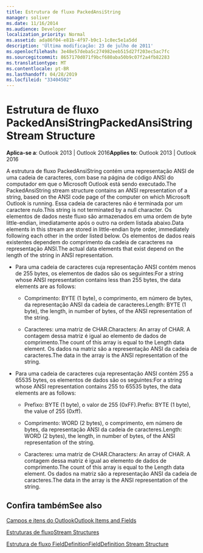 ```yaml
---
title: Estrutura de fluxo PackedAnsiString
manager: soliver
ms.date: 11/16/2014
ms.audience: Developer
localization_priority: Normal
ms.assetid: ada86f04-e81b-4f97-b9c1-1c8ec5e1a5dd
description: 'Última modificação: 23 de julho de 2011'
ms.openlocfilehash: 3e48e57deba5c274982eeb515d27f203ec5ac7fc
ms.sourcegitcommit: 8657170d071f9bcf680aba50b9c07f2a4fb82283
ms.translationtype: MT
ms.contentlocale: pt-BR
ms.lasthandoff: 04/28/2019
ms.locfileid: "33404502"
---
```

# <a name="packedansistring-stream-structure"></a><span data-ttu-id="ae5e5-103">Estrutura de fluxo PackedAnsiString</span><span class="sxs-lookup"><span data-stu-id="ae5e5-103">PackedAnsiString Stream Structure</span></span>

  
  
<span data-ttu-id="ae5e5-104">**Aplica-se a**: Outlook 2013 | Outlook 2016</span><span class="sxs-lookup"><span data-stu-id="ae5e5-104">**Applies to**: Outlook 2013 | Outlook 2016</span></span> 
  
<span data-ttu-id="ae5e5-105">A estrutura de fluxo PackedAnsiString contém uma representação ANSI de uma cadeia de caracteres, com base na página de código ANSI do computador em que o Microsoft Outlook está sendo executado.</span><span class="sxs-lookup"><span data-stu-id="ae5e5-105">The PackedAnsiString stream structure contains an ANSI representation of a string, based on the ANSI code page of the computer on which Microsoft Outlook is running.</span></span> <span data-ttu-id="ae5e5-106">Essa cadeia de caracteres não é terminada por um caractere nulo.</span><span class="sxs-lookup"><span data-stu-id="ae5e5-106">This string is not terminated by a null character.</span></span> <span data-ttu-id="ae5e5-107">Os elementos de dados neste fluxo são armazenados em uma ordem de byte little-endian, imediatamente após o outro na ordem listada abaixo.</span><span class="sxs-lookup"><span data-stu-id="ae5e5-107">Data elements in this stream are stored in little-endian byte order, immediately following each other in the order listed below.</span></span> <span data-ttu-id="ae5e5-108">Os elementos de dados reais existentes dependem do comprimento da cadeia de caracteres na representação ANSI.</span><span class="sxs-lookup"><span data-stu-id="ae5e5-108">The actual data elements that exist depend on the length of the string in ANSI representation.</span></span>
  
- <span data-ttu-id="ae5e5-109">Para uma cadeia de caracteres cuja representação ANSI contém menos de 255 bytes, os elementos de dados são os seguintes:</span><span class="sxs-lookup"><span data-stu-id="ae5e5-109">For a string whose ANSI representation contains less than 255 bytes, the data elements are as follows:</span></span>
    
  - <span data-ttu-id="ae5e5-110">Comprimento: BYTE (1 byte), o comprimento, em número de bytes, da representação ANSI da cadeia de caracteres.</span><span class="sxs-lookup"><span data-stu-id="ae5e5-110">Length: BYTE (1 byte), the length, in number of bytes, of the ANSI representation of the string.</span></span>
    
  - <span data-ttu-id="ae5e5-111">Caracteres: uma matriz de CHAR.</span><span class="sxs-lookup"><span data-stu-id="ae5e5-111">Characters: An array of CHAR.</span></span> <span data-ttu-id="ae5e5-112">A contagem dessa matriz é igual ao elemento de dados de comprimento.</span><span class="sxs-lookup"><span data-stu-id="ae5e5-112">The count of this array is equal to the Length data element.</span></span> <span data-ttu-id="ae5e5-113">Os dados na matriz são a representação ANSI da cadeia de caracteres.</span><span class="sxs-lookup"><span data-stu-id="ae5e5-113">The data in the array is the ANSI representation of the string.</span></span>
    
- <span data-ttu-id="ae5e5-114">Para uma cadeia de caracteres cuja representação ANSI contém 255 a 65535 bytes, os elementos de dados são os seguintes:</span><span class="sxs-lookup"><span data-stu-id="ae5e5-114">For a string whose ANSI representation contains 255 to 65535 bytes, the data elements are as follows:</span></span>
    
  - <span data-ttu-id="ae5e5-115">Prefixo: BYTE (1 byte), o valor de 255 (0xFF).</span><span class="sxs-lookup"><span data-stu-id="ae5e5-115">Prefix: BYTE (1 byte), the value of 255 (0xff).</span></span>
    
  - <span data-ttu-id="ae5e5-116">Comprimento: WORD (2 bytes), o comprimento, em número de bytes, da representação ANSI da cadeia de caracteres.</span><span class="sxs-lookup"><span data-stu-id="ae5e5-116">Length: WORD (2 bytes), the length, in number of bytes, of the ANSI representation of the string.</span></span>
    
  - <span data-ttu-id="ae5e5-117">Caracteres: uma matriz de CHAR.</span><span class="sxs-lookup"><span data-stu-id="ae5e5-117">Characters: An array of CHAR.</span></span> <span data-ttu-id="ae5e5-118">A contagem dessa matriz é igual ao elemento de dados de comprimento.</span><span class="sxs-lookup"><span data-stu-id="ae5e5-118">The count of this array is equal to the Length data element.</span></span> <span data-ttu-id="ae5e5-119">Os dados na matriz são a representação ANSI da cadeia de caracteres.</span><span class="sxs-lookup"><span data-stu-id="ae5e5-119">The data in the array is the ANSI representation of the string.</span></span>
    
## <a name="see-also"></a><span data-ttu-id="ae5e5-120">Confira também</span><span class="sxs-lookup"><span data-stu-id="ae5e5-120">See also</span></span>



[<span data-ttu-id="ae5e5-121">Campos e itens do Outlook</span><span class="sxs-lookup"><span data-stu-id="ae5e5-121">Outlook Items and Fields</span></span>](outlook-items-and-fields.md)
  
[<span data-ttu-id="ae5e5-122">Estruturas de fluxo</span><span class="sxs-lookup"><span data-stu-id="ae5e5-122">Stream Structures</span></span>](stream-structures.md)
  
[<span data-ttu-id="ae5e5-123">Estrutura de fluxo FieldDefinition</span><span class="sxs-lookup"><span data-stu-id="ae5e5-123">FieldDefinition Stream Structure</span></span>](fielddefinition-stream-structure.md)

